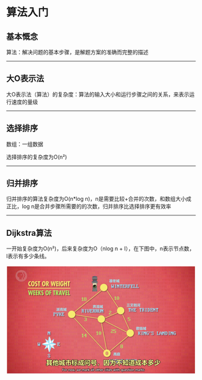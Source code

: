 # 算法入门

## 基本慨念

算法：解决问题的基本步骤，是解题方案的准确而完整的描述

---

## 大O表示法

大O表示法（算法）的复杂度：算法的输入大小和运行步骤之间的关系，来表示运行速度的量级

---

## 选择排序

数组：一组数据

选择排序的复杂度为O(n²)

---

## 归并排序

归并排序的算法复杂度为O(n*log n)，n是需要比较+合并的次数，和数组大小成正比，log n是合并步骤所需要的的次数，归并排序比选择排序更有效率

---

## Dijkstra算法

一开始复杂度为O(n²)，后来复杂度为O（nlog n + l），在下图中，n表示节点数，l表示有多少条线。

![13.1](./resources/13.1.PNG)
